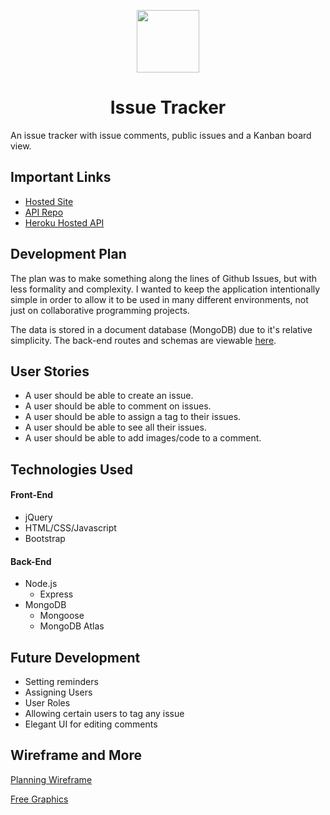 <p style="text-align: center;"><img src="./public/logo.svg" width="100"></p>
<h1 style="text-align: center;">Issue Tracker</h1>


An issue tracker with issue comments, public issues and a Kanban board view. 

## Important Links

- [Hosted Site](https://sidhantmathur.github.io/issue-tracker-client/)
- [API Repo](https://raivikas12.github.io/test2/)
- [Heroku Hosted API](https://afternoon-beach-76578.herokuapp.com/)

## Development Plan
The plan was to make something along the lines of Github Issues, but with less formality and complexity. I wanted to keep the application intentionally simple in order to allow it to be used in many different environments, not just on collaborative programming projects. 

The data is stored in a document database (MongoDB) due to it's relative simplicity. The back-end routes and schemas are viewable [here](https://github.com/sidhantmathur/issue-api). 

## User Stories

- A user should be able to create an issue. 
- A user should be able to comment on issues. 
- A user should be able to assign a tag to their issues. 
- A user should be able to see all their issues. 
- A user should be able to add images/code to a comment. 

## Technologies Used

#### Front-End

- jQuery
- HTML/CSS/Javascript
- Bootstrap

#### Back-End

- Node.js
  - Express
- MongoDB
  - Mongoose
  - MongoDB Atlas

## Future Development

- Setting reminders
- Assigning Users
- User Roles
- Allowing certain users to tag any issue
- Elegant UI for editing comments

## Wireframe and More

[Planning Wireframe](https://imgur.com/a/2lvLNqt)

[Free Graphics](https://products.ls.graphics/paaatterns/?ref=lapaninja)
